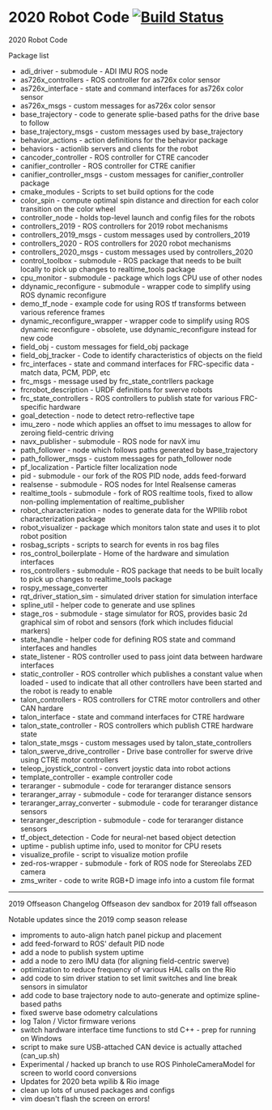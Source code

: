 # 2020 Robot Code [![Build Status](https://travis-ci.com/FRC900/2020RobotCode.svg?token=T6hJWxFcNyyzxifXQqW5&branch=master)](https://travis-ci.com/FRC900/2020RobotCode)

2020 Robot Code

Package list 
 - adi\_driver - submodule - ADI IMU ROS node
 - as726x\_controllers - ROS controller for as726x color sensor
 - as726x\_interface - state and command interfaces for as726x color sensor
 - as726x\_msgs - custom messages for as726x color sensor
 - base\_trajectory - code to generate splie-based paths for the drive base to follow
 - base\_trajectory\_msgs - custom messages used by base\_trajectory
 - behavior\_actions - action definitions for the behavior package
 - behaviors - actionlib servers and clients for the robot
 - cancoder\_controller - ROS controller for CTRE cancoder
 - canifier\_controller - ROS controller for CTRE canifier
 - canifier\_controller\_msgs - custom messages for canifier\_controller package
 - cmake\_modules - Scripts to set build options for the code
 - color\_spin - compute optimal spin distance and direction for each color transition on the color wheel
 - controller\_node - holds top-level launch and config files for the robots
 - controllers\_2019 - ROS controllers for 2019 robot mechanisms
 - controllers\_2019\_msgs - custom messages used by controllers\_2019
 - controllers\_2020 - ROS controllers for 2020 robot mechanisms
 - controllers\_2020\_msgs - custom messages used by controllers\_2020
 - control\_toolbox - submodule - ROS package that needs to be built locally to pick up changes to realtime\_tools package
 - cpu\_monitor - submodule - package which logs CPU use of other nodes
 - ddynamic\_reconfigure - submodule - wrapper code to simplify using ROS dynamic reconfigure
 - demo\_tf\_node - example code for using ROS tf transforms between various reference frames
 - dynamic\_reconfigure\_wrapper - wrapper code to simplify using ROS dynamic reconfigure - obsolete, use ddynamic\_reconfigure instead for new code
 - field\_obj - custom messages for field\_obj package
 - field\_obj\_tracker - Code to identify characteristics of objects on the field
 - frc\_interfaces - state and command interfaces for FRC-specific data - match data, PCM, PDP, etc
 - frc\_msgs - message used by frc\_state\_contrllers package
 - frcrobot\_description - URDF definitions for swerve robots
 - frc\_state\_controllers - ROS controllers to publish state for various FRC-specific hardware
 - goal\_detection - node to detect retro-reflective tape
 - imu\_zero - node which applies an offset to imu messages to allow for zeroing field-centric driving
 - navx\_publisher - submodule - ROS node for navX imu
 - path\_follower - node which follows paths generated by base\_trajectory
 - path\_follower\_msgs - custom messages for path\_follower node
 - pf\_localization - Particle filter localization node
 - pid - submodule - our fork of the ROS PID node, adds feed-forward
 - realsense - submodule - ROS nodes for Intel Realsense cameras
 - realtime\_tools - submodule - fork of ROS realtime tools, fixed to allow non-polling implementation of realtime\_publisher
 - robot\_characterization - nodes to generate data for the WPIlib robot characterization package
 - robot\_visualizer - package which monitors talon state and uses it to plot robot position
 - rosbag\_scripts - scripts to search for events in ros bag files
 - ros\_control\_boilerplate - Home of the hardware and simulation interfaces
 - ros\_controllers - submodule - ROS package that needs to be built locally to pick up changes to realtime\_tools package
 - rospy\_message\_converter
 - rqt\_driver\_station\_sim - simulated driver station for simulation interface
 - spline\_util - helper code to generate and use splines
 - stage\_ros - submodule - stage simulator for ROS, provides basic 2d graphical sim of robot and sensors (fork which includes fiducial markers)
 - state\_handle - helper code for defining ROS state and command interfaces and handles
 - state\_listener - ROS controller used to pass joint data between hardware interfaces
 - static\_controller - ROS controller which publishes a constant value when loaded - used to indicate that all other controllers have been started and the robot is ready to enable
 - talon\_controllers - ROS controllers for CTRE motor controllers and other CAN hardare
 - talon\_interface - state and command interfaces for CTRE hardware
 - talon\_state\_controller - ROS controllers which publish CTRE hardware state
 - talon\_state\_msgs - custom messages used by talon\_state\_controllers
 - talon\_swerve\_drive\_controller - Drive base controller for swerve drive using CTRE motor controllers
 - teleop\_joystick\_control - convert joystic data into robot actions
 - template\_controller - example controller code
 - teraranger - submodule - code for teraranger distance sensors
 - teraranger\_array - submodule - code for teraranger distance sensors
 - teraranger\_array\_converter - submodule - code for teraranger distance sensors
 - teraranger\_description - submodule - code for teraranger distance sensors
 - tf\_object\_detection - Code for neural-net based object detection
 - uptime - publish uptime info, used to monitor for CPU resets
 - visualize\_profile - script to visualize motion profile
 - zed-ros-wrapper - submodule - fork of ROS node for Stereolabs ZED camera
 - zms\_writer - code to write RGB+D image info into a custom file format

-----
2019 Offseason Changelog
Offseason dev sandbox for 2019 fall offseason

Notable updates since the 2019 comp season release


- improments to auto-align hatch panel pickup and placement
- add feed-forward to ROS' default PID node
- add a node to publish system uptime
- add a node to zero IMU data (for aligning field-centric swerve)
- optimization to reduce frequency of various HAL calls on the Rio
- add code to sim driver station to set limit switches and line break sensors in simulator
- add code to base trajectory node to auto-generate and optimize spline-based paths
- fixed swerve base odometry calculations
- log Talon / Victor firmware verions
- switch hardware interface time functions to std C++ - prep for running on Windows
- script to make sure USB-attached CAN device is actually attached (can\_up.sh)
- Experimental / hacked up branch to use ROS PinholeCameraModel for screen to world coord conversions
- Updates for 2020 beta wpilib & Rio image
- clean up lots of unused packages and configs
- vim doesn't flash the screen on errors!
